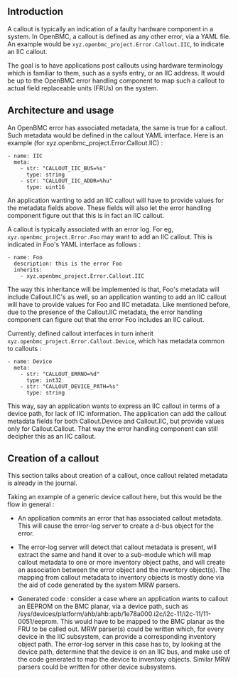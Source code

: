 ## Introduction

A callout is typically an indication of a faulty hardware component in a system.
In OpenBMC, a callout is defined as any other error, via a YAML file. An example
would be `xyz.openbmc_project.Error.Callout.IIC`, to indicate an IIC callout.

The goal is to have applications post callouts using hardware terminology which
is familiar to them, such as a sysfs entry, or an IIC address. It would be up to
the OpenBMC error handling component to map such a callout to actual field
replaceable units (FRUs) on the system.

## Architecture and usage

An OpenBMC error has associated metadata, the same is true for a callout. Such
metadata would be defined in the callout YAML interface. Here is an example (for
xyz.openbmc_project.Error.Callout.IIC) :
```
- name: IIC
  meta:
    - str: "CALLOUT_IIC_BUS=%s"
      type: string
    - str: "CALLOUT_IIC_ADDR=%hu"
      type: uint16
```
An application wanting to add an IIC callout will have to provide values for the
metadata fields above. These fields will also let the error handling component
figure out that this is in fact an IIC callout.

A callout is typically associated with an error log. For eg,
`xyz.openbmc_project.Error.Foo` may want to add an IIC callout. This is
indicated in Foo's YAML interface as follows :
```
- name: Foo
  description: this is the error Foo
  inherits:
    - xyz.openbmc_project.Error.Callout.IIC
```
The way this inheritance will be implemented is that, Foo's metadata will
include Callout.IIC's as well, so an application wanting to add an IIC callout
will have to provide values for Foo and IIC metadata. Like mentioned before,
due to the presence of the Callout.IIC metadata, the error handling component
can figure out that the error Foo includes an IIC callout.

Currently, defined callout interfaces in turn inherit
`xyz.openbmc_project.Error.Callout.Device`, which has metadata common to
callouts :
```
- name: Device
  meta:
    - str: "CALLOUT_ERRNO=%d"
      type: int32
    - str: "CALLOUT_DEVICE_PATH=%s"
      type: string
```
This way, say an application wants to express an IIC callout in terms of a
device path, for lack of IIC information. The application can add the callout
metadata fields for both Callout.Device and Callout.IIC, but provide values
only for Callout.Callout. That way the error handling component can still
decipher this as an IIC callout.

## Creation of a callout

This section talks about creation of a callout, once callout related metadata is
already in the journal.

Taking an example of a generic device callout here, but this would be the flow
in general :

* An application commits an error that has associated callout metadata. This
  will cause the error-log server to create a d-bus object for the error.

* The error-log server will detect that callout metadata is present, will
  extract the same and hand it over to a sub-module which will map callout
  metadata to one or more inventory object paths, and will create an
  association between the error object and the inventory object(s). The
  mapping from callout metadata to inventory objects is mostly done via
  the aid of code generated by the system MRW parsers.

* Generated code : consider a case where an application wants to callout
  an EEPROM on the BMC planar, via a device path, such as
  /sys/devices/platform/ahb/ahb:apb/1e78a000.i2c/i2c-11/i2c-11/11-0051/eeprom.
  This would have to be mapped to the BMC planar as the FRU to be called out.
  MRW parser(s) could be written which, for every device in the IIC subsystem,
  can provide a corresponding inventory object path. The error-log server in
  this case has to, by looking at the device path, determine that the device
  is on an IIC bus, and make use of the code generated to map the device to
  inventory objects.
  Similar MRW parsers could be written for other device subsystems.
